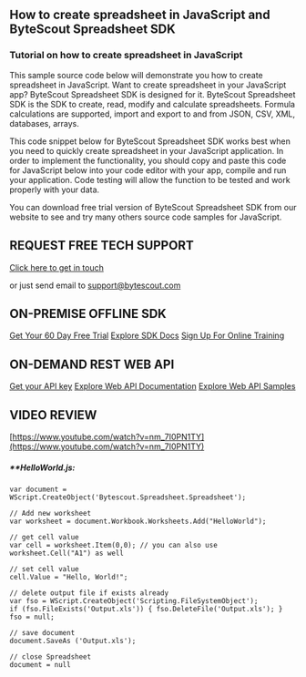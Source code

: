 ## How to create spreadsheet in JavaScript and ByteScout Spreadsheet SDK

### Tutorial on how to create spreadsheet in JavaScript

This sample source code below will demonstrate you how to create spreadsheet in JavaScript. Want to create spreadsheet in your JavaScript app? ByteScout Spreadsheet SDK is designed for it. ByteScout Spreadsheet SDK is the SDK to create, read, modify and calculate spreadsheets. Formula calculations are supported, import and export to and from JSON, CSV, XML, databases, arrays.

This code snippet below for ByteScout Spreadsheet SDK works best when you need to quickly create spreadsheet in your JavaScript application. In order to implement the functionality, you should copy and paste this code for JavaScript below into your code editor with your app, compile and run your application. Code testing will allow the function to be tested and work properly with your data.

You can download free trial version of ByteScout Spreadsheet SDK from our website to see and try many others source code samples for JavaScript.

## REQUEST FREE TECH SUPPORT

[Click here to get in touch](https://bytescout.zendesk.com/hc/en-us/requests/new?subject=ByteScout%20Spreadsheet%20SDK%20Question)

or just send email to [support@bytescout.com](mailto:support@bytescout.com?subject=ByteScout%20Spreadsheet%20SDK%20Question) 

## ON-PREMISE OFFLINE SDK 

[Get Your 60 Day Free Trial](https://bytescout.com/download/web-installer?utm_source=github-readme)
[Explore SDK Docs](https://bytescout.com/documentation/index.html?utm_source=github-readme)
[Sign Up For Online Training](https://academy.bytescout.com/)


## ON-DEMAND REST WEB API

[Get your API key](https://pdf.co/documentation/api?utm_source=github-readme)
[Explore Web API Documentation](https://pdf.co/documentation/api?utm_source=github-readme)
[Explore Web API Samples](https://github.com/bytescout/ByteScout-SDK-SourceCode/tree/master/PDF.co%20Web%20API)

## VIDEO REVIEW

[https://www.youtube.com/watch?v=nm_7I0PN1TY](https://www.youtube.com/watch?v=nm_7I0PN1TY)




<!-- code block begin -->

##### ****HelloWorld.js:**
    
```
var document = WScript.CreateObject('Bytescout.Spreadsheet.Spreadsheet');

// Add new worksheet
var worksheet = document.Workbook.Worksheets.Add("HelloWorld");

// get cell value
var cell = worksheet.Item(0,0); // you can also use worksheet.Cell("A1") as well

// set cell value
cell.Value = "Hello, World!";

// delete output file if exists already
var fso = WScript.CreateObject('Scripting.FileSystemObject');
if (fso.FileExists('Output.xls')) { fso.DeleteFile('Output.xls'); }
fso = null;

// save document
document.SaveAs ('Output.xls');

// close Spreadsheet
document = null

```

<!-- code block end -->